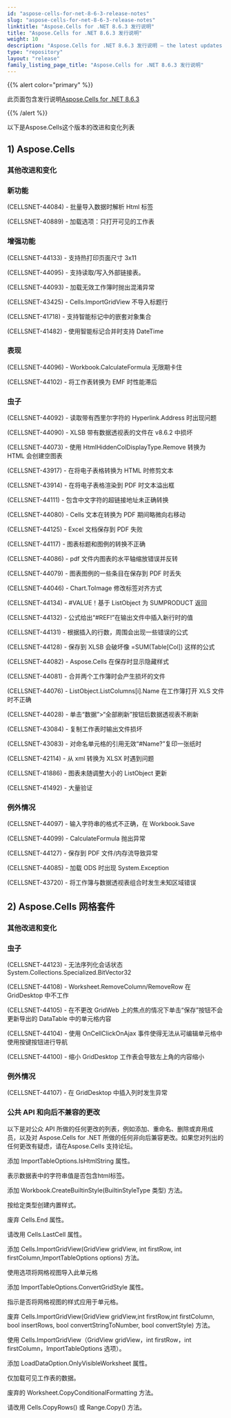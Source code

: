 ```yaml
---
id: "aspose-cells-for-net-8-6-3-release-notes"
slug: "aspose-cells-for-net-8-6-3-release-notes"
linktitle: "Aspose.Cells for .NET 8.6.3 发行说明"
title: "Aspose.Cells for .NET 8.6.3 发行说明"
weight: 10
description: "Aspose.Cells for .NET 8.6.3 发行说明 – the latest updates and fixes."
type: "repository"
layout: "release"
family_listing_page_title: "Aspose.Cells for .NET 8.6.3 发行说明"
---
```

{{% alert color="primary" %}}

此页面包含发行说明[Aspose.Cells for .NET 8.6.3](https://releases.aspose.com/cells/net/new-releases/aspose.cells-for-.net-8.6.3/)

{{% /alert %}}

以下是Aspose.Cells这个版本的改进和变化列表

## 1) Aspose.Cells

### **其他改进和变化**

### **新功能**

(CELLSNET-44084) - 批量导入数据时解析 Html 标签

(CELLSNET-40889) - 加载选项：只打开可见的工作表

### **增强功能**

(CELLSNET-44133) - 支持热打印页面尺寸 3x11

(CELLSNET-44095) - 支持读取/写入外部链接表。

(CELLSNET-44093) - 加载无效工作簿时抛出混淆异常

(CELLSNET-43425) - Cells.ImportGridView 不导入标题行

(CELLSNET-41718) - 支持智能标记中的嵌套对象集合

(CELLSNET-41482) - 使用智能标记合并时支持 DateTime

### **表现**

(CELLSNET-44096) - Workbook.CalculateFormula 无限期卡住

(CELLSNET-44102) - 将工作表转换为 EMF 时性能滞后

### **虫子**

(CELLSNET-44092) - 读取带有西里尔字符的 Hyperlink.Address 时出现问题

(CELLSNET-44090) - XLSB 带有数据透视表的文件在 v8.6.2 中损坏

(CELLSNET-44073) - 使用 HtmlHiddenColDisplayType.Remove 转换为 HTML 会创建空图表

(CELLSNET-43917) - 在将电子表格转换为 HTML 时修剪文本

(CELLSNET-43914) - 在将电子表格渲染到 PDF 时文本溢出框

(CELLSNET-44111) - 包含中文字符的超链接地址未正确转换

(CELLSNET-44080) - Cells 文本在转换为 PDF 期间略微向右移动

(CELLSNET-44125) - Excel 文档保存到 PDF 失败

(CELLSNET-44117) - 图表标题和图例的转换不正确

(CELLSNET-44086) - pdf 文件内图表的水平轴缩放错误并反转

(CELLSNET-44079) - 图表图例的一些条目在保存到 PDF 时丢失

(CELLSNET-44046) - Chart.ToImage 修改标签对齐方式

(CELLSNET-44134) - #VALUE！基于 ListObject 为 SUMPRODUCT 返回

(CELLSNET-44132) - 公式给出“#REF!”在输出文件中插入新行时的值

(CELLSNET-44131) - 根据插入的行数，周围会出现一些错误的公式

(CELLSNET-44128) - 保存到 XLSB 会破坏像 =SUM(Table[Col]) 这样的公式

(CELLSNET-44082) - Aspose.Cells 在保存时显示隐藏样式

(CELLSNET-44081) - 合并两个工作簿时会产生损坏的文件

(CELLSNET-44076) - ListObject.ListColumns[i].Name 在工作簿打开 XLS 文件时不正确

(CELLSNET-44028) - 单击“数据”>“全部刷新”按钮后数据透视表不刷新

(CELLSNET-43084) - 复制工作表时输出文件损坏

(CELLSNET-43083) - 对命名单元格的引用无效“#Name?”复印一张纸时

(CELLSNET-42114) - 从 xml 转换为 XLSX 时遇到问题

(CELLSNET-41886) - 图表未随调整大小的 ListObject 更新

(CELLSNET-41492) - 大量验证

### **例外情况**

(CELLSNET-44097) - 输入字符串的格式不正确，在 Workbook.Save

(CELLSNET-44099) - CalculateFormula 抛出异常

(CELLSNET-44127) - 保存到 PDF 文件/内存流导致异常

(CELLSNET-44085) - 加载 ODS 时出现 System.Exception

(CELLSNET-43720) - 将工作簿与数据透视表组合时发生未知区域错误

## 2) Aspose.Cells 网格套件

### **其他改进和变化**

### **虫子**

(CELLSNET-44123) - 无法序列化会话状态 System.Collections.Specialized.BitVector32

(CELLSNET-44108) - Worksheet.RemoveColumn/RemoveRow 在 GridDesktop 中不工作

(CELLSNET-44105) - 在不更改 GridWeb 上的焦点的情况下单击“保存”按钮不会更新导出的 DataTable 中的单元格内容

(CELLSNET-44104) - 使用 OnCellClickOnAjax 事件使得无法从可编辑单元格中使用按键按钮进行导航

(CELLSNET-44100) - 缩小 GridDesktop 工作表会导致左上角的内容缩小

### **例外情况**

(CELLSNET-44107) - 在 GridDesktop 中插入列时发生异常

### **公共 API 和向后不兼容的更改**

以下是对公众 API 所做的任何更改的列表，例如添加、重命名、删除或弃用成员，以及对 Aspose.Cells for .NET 所做的任何非向后兼容更改。如果您对列出的任何更改有疑虑，请在Aspose.Cells 支持论坛。

添加 ImportTableOptions.IsHtmlString 属性。

表示数据表中的字符串值是否包含html标签。

添加 Workbook.CreateBuiltinStyle(BuiltinStyleType 类型) 方法。

按给定类型创建内置样式。

废弃 Cells.End 属性。

请改用 Cells.LastCell 属性。

添加 Cells.ImportGridView(GridView gridView, int firstRow, int firstColumn,ImportTableOptions options) 方法。

使用选项将网格视图导入此单元格

添加 ImportTableOptions.ConvertGridStyle 属性。

指示是否将网格视图的样式应用于单元格。

废弃 Cells.ImportGridView(GridView gridView,int firstRow,int firstColumn, bool insertRows, bool convertStringToNumber, bool convertStyle) 方法。

使用 Cells.ImportGridView（GridView gridView，int firstRow，int firstColumn，ImportTableOptions 选项）。

添加 LoadDataOption.OnlyVisibleWorksheet 属性。

仅加载可见工作表的数据。

废弃的 Worksheet.CopyConditionalFormatting 方法。

请改用 Cells.CopyRows() 或 Range.Copy() 方法。
